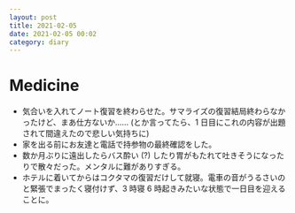```yaml
---
layout: post
title: 2021-02-05
date: 2021-02-05 00:02
category: diary
---
```


# Medicine
- 気合いを入れてノート復習を終わらせた。サマライズの復習結局終わらなかったけど、まあ仕方ないか…… (とか言ってたら、1 日目にこれの内容が出題されて間違えたので悲しい気持ちに)
- 家を出る前にお友達と電話で持参物の最終確認をした。
- 数か月ぶりに遠出したらバス酔い (?) したり胃がもたれて吐きそうになったりで散々だった。メンタルに難がありすぎる。
- ホテルに着いてからはコクタマの復習だけして就寝。電車の音がうるさいのと緊張でまったく寝付けず、3 時寝 6 時起きみたいな状態で一日目を迎えることに。